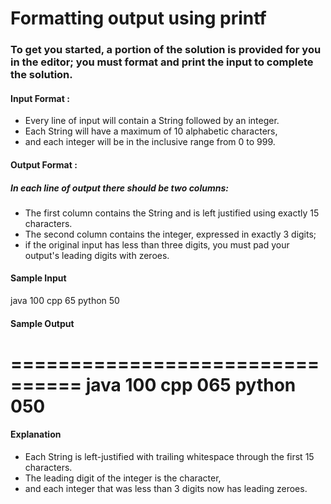 # Formatting output using printf

### To get you started, a portion of the solution is provided for you in the editor; you must format and print the input to complete the solution.

#### Input Format :
- Every line of input will contain a String followed by an integer.
- Each String will have a maximum of 10 alphabetic characters,
- and each integer will be in the inclusive range from 0 to 999.

#### Output Format :
##### In each line of output there should be two columns:
- The first column contains the String and is left justified using exactly 15 characters.
- The second column contains the integer, expressed in exactly 3 digits;
- if the original input has less than three digits, you must pad your output's leading digits with zeroes.

#### Sample Input
java 100
cpp 65
python 50

#### Sample Output

================================
java           100 
cpp            065 
python         050 
================================

#### Explanation

- Each String is left-justified with trailing whitespace through the first 15 characters.
- The leading digit of the integer is the  character,
- and each integer that was less than 3 digits now has leading zeroes.
